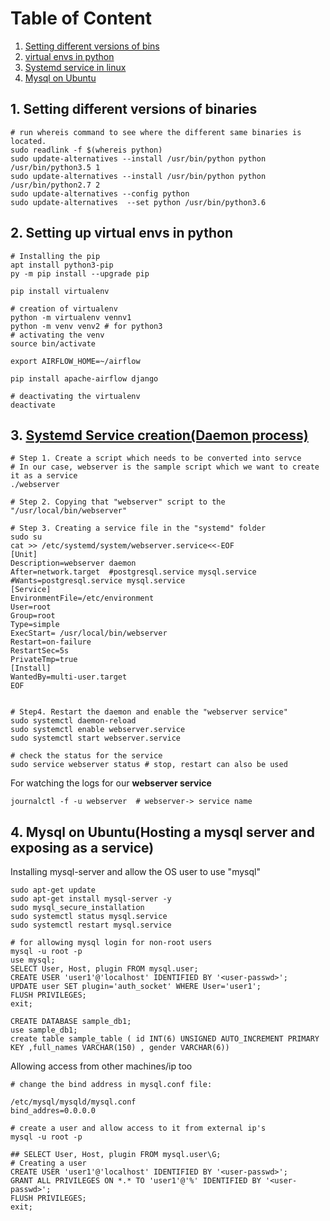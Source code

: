 Table of Content
=================

1. [Setting different versions of bins](#1-setting-different-versions-of-binaries)
2. [virtual envs in python](#2-setting-up-virtual-envs-in-python)
3. [Systemd service in linux](#3-systemd-service-creationdaemon-process)
4. [Mysql on Ubuntu](#4-mysql-on-ubuntuhosting-a-mysql-server-and-exposing-as-a-service)



## 1. Setting different versions of binaries
```
# run whereis command to see where the different same binaries is located.
sudo readlink -f $(whereis python)
sudo update-alternatives --install /usr/bin/python python /usr/bin/python3.5 1
sudo update-alternatives --install /usr/bin/python python /usr/bin/python2.7 2
sudo update-alternatives --config python
sudo update-alternatives  --set python /usr/bin/python3.6
```

## 2. Setting up virtual envs in python 
```
# Installing the pip
apt install python3-pip
py -m pip install --upgrade pip

pip install virtualenv

# creation of virtualenv
python -m virtualenv vennv1
python -m venv venv2 # for python3 
# activating the venv
source bin/activate

export AIRFLOW_HOME=~/airflow

pip install apache-airflow django

# deactivating the virtualenv
deactivate
```
## 3. [Systemd Service creation(Daemon process)](https://medium.com/@shahbaz.ali03/run-apache-airflow-as-a-service-on-ubuntu-18-04-server-b637c03f4722)


```
# Step 1. Create a script which needs to be converted into servce
# In our case, webserver is the sample script which we want to create it as a service
./webserver

# Step 2. Copying that "webserver" script to the "/usr/local/bin/webserver"

# Step 3. Creating a service file in the "systemd" folder
sudo su 
cat >> /etc/systemd/system/webserver.service<<-EOF
[Unit]
Description=webserver daemon
After=network.target  #postgresql.service mysql.service
#Wants=postgresql.service mysql.service
[Service]
EnvironmentFile=/etc/environment
User=root
Group=root
Type=simple
ExecStart= /usr/local/bin/webserver
Restart=on-failure
RestartSec=5s
PrivateTmp=true
[Install]
WantedBy=multi-user.target
EOF


# Step4. Restart the daemon and enable the "webserver service" 
sudo systemctl daemon-reload
sudo systemctl enable webserver.service
sudo systemctl start webserver.service

# check the status for the service
sudo service webserver status # stop, restart can also be used

```

For watching the logs for our **webserver service** 

```
journalctl -f -u webserver  # webserver-> service name
```

## 4. Mysql on Ubuntu(Hosting a mysql server and exposing as a service)

Installing mysql-server and allow the OS user to use "mysql"

```
sudo apt-get update
sudo apt-get install mysql-server -y
sudo mysql_secure_installation
sudo systemctl status mysql.service
sudo systemctl restart mysql.service

# for allowing mysql login for non-root users
mysql -u root -p
use mysql;
SELECT User, Host, plugin FROM mysql.user;
CREATE USER 'user1'@'localhost' IDENTIFIED BY '<user-passwd>';
UPDATE user SET plugin='auth_socket' WHERE User='user1';
FLUSH PRIVILEGES;
exit;

CREATE DATABASE sample_db1;
use sample_db1;
create table sample_table ( id INT(6) UNSIGNED AUTO_INCREMENT PRIMARY KEY ,full_names VARCHAR(150) , gender VARCHAR(6))

```

Allowing access from other machines/ip too
```
# change the bind address in mysql.conf file:

/etc/mysql/mysqld/mysql.conf
bind_addres=0.0.0.0

# create a user and allow access to it from external ip's 
mysql -u root -p

## SELECT User, Host, plugin FROM mysql.user\G;
# Creating a user 
CREATE USER 'user1'@'localhost' IDENTIFIED BY '<user-passwd>';
GRANT ALL PRIVILEGES ON *.* TO 'user1'@'%' IDENTIFIED BY '<user-passwd>';
FLUSH PRIVILEGES;
exit;


```






